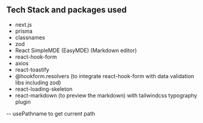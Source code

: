## Tech Stack and packages used
- next.js
- prisma
- classnames 
- zod
- React SimpleMDE (EasyMDE) (Markdown editor)
- react-hook-form
- axios
- react-toastify
- @hookform.resolvers (to integrate react-hook-form with data validation libs including zod)
- react-loading-skeleton
- react-markdown (to preview the markdown) with tailwindcss typography plugin

-- usePathname to get current path